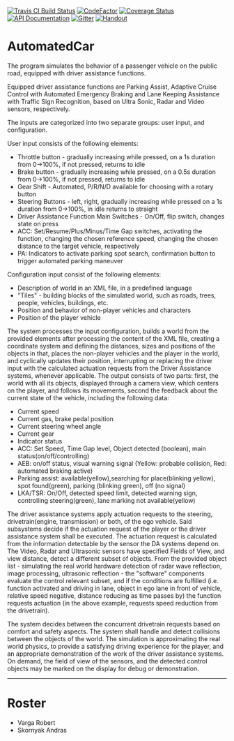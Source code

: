 [![Travis CI Build Status](https://travis-ci.org/SzFMV2018-Tavasz/AutomatedCar.svg?branch=master)](https://travis-ci.org/SzFMV2018-Tavasz/AutomatedCar)
[![CodeFactor](https://www.codefactor.io/repository/github/szfmv2018-tavasz/automatedcar/badge)](https://www.codefactor.io/repository/github/szfmv2018-tavasz/automatedcar)
[![Coverage Status](https://coveralls.io/repos/github/SzFMV2018-Tavasz/AutomatedCar/badge.svg?branch=master)](https://coveralls.io/github/SzFMV2018-Tavasz/AutomatedCar?branch=master)
[![API Documentation](https://img.shields.io/badge/docs-stable-blue.svg)](https://szfmv2018-tavasz.github.io/AutomatedCar/javadoc/)
[![Gitter](https://img.shields.io/badge/chat-on%20gitter-ff69b4.svg)](https://gitter.im/szfmv2018-tavasz/Lobby?utm_source=share-link&utm_medium=link&utm_campaign=share-link)
[![Handout](https://img.shields.io/badge/handout-wiki-yellow.svg)](https://github.com/SzFMV2018-Tavasz/AutomatedCar/wiki)


# AutomatedCar

The program simulates the behavior of a passenger vehicle on the public road, equipped with driver assistance functions.

Equipped driver assistance functions are Parking Assist, Adaptive Cruise Control with Automated Emergency Braking and Lane Keeping Assistance with Traffic Sign Recognition, based on Ultra Sonic, Radar and Video sensors, respectively.

The inputs are categorized into two separate groups: user input, and configuration.

User input consists of the following elements:
 - Throttle button - gradually increasing while pressed, on a 1s duration from 0->100%, if not pressed, returns to idle
 - Brake  button - gradually increasing while pressed, on a 0.5s duration from 0->100%, if not pressed, returns to idle
 - Gear Shift - Automated, P/R/N/D available for choosing with a rotary button
 - Steering Buttons - left, right, gradually increasing while pressed on a 1s duration from 0->100%, in idle returns to straight
 - Driver Assistance Function Main Switches - On/Off, flip switch, changes state on press
 - ACC: Set/Resume/Plus/Minus/Time Gap switches, activating the function, changing the chosen reference speed, changing the chosen distance to the target vehicle, respectively
 - PA: Indicators to activate parking spot search, confirmation button to trigger automated parking maneuver

Configuration input consist of the following elements:
 - Description of world in an XML file, in a predefined language
 - "Tiles" - building blocks of the simulated world, such as roads, trees, people, vehicles, buildings, etc.
 - Position and behavior of non-player vehicles and characters
 - Position of the player vehicle

The system processes the input configuration, builds a world from the provided elements after processing the content of the XML file, creating a coordinate system and defining the distances, sizes and positions of the objects in that, places the non-player vehicles and the player in the world, and cyclically updates their position, interrupting or replacing the driver input with the calculated actuation requests from the Driver Assistance systems, whenever applicable. The output consists of two parts: first, the world with all its objects, displayed through a camera view, which centers on the player, and follows its movements, second the feedback about the current state of the vehicle, including the following data:
 - Current speed
 - Current gas, brake pedal position
 - Current steering wheel angle
 - Current gear
 - Indicator status
 - ACC: Set Speed, Time Gap level, Object detected (boolean), main status(on/off/controlling)
 - AEB: on/off status, visual warning signal (Yellow: probable collision, Red: automated braking active)
 - Parking assist: available(yellow),searching for place(blinking yellow), spot found(green), parking (blinking green), off (no signal)
 - LKA/TSR: On/Off, detected speed limit, detected warning sign, controlling steering(green), lane marking not available(yellow)

The driver assistance systems apply actuation requests to the steering, drivetrain(engine, transmission) or both, of the ego vehicle. Said subsystems decide if the actuation request of the player or the driver assistance system shall be executed. The actuation request is calculated from the information detectable by the sensor the DA systems depend on. The Video, Radar and Ultrasonic sensors have specified Fields of View, and view distance, detect a different subset of objects. From the provided object list - simulating the real world hardware detection of radar wave reflection, image processing, ultrasonic reflection - the "software" components evaluate the control relevant subset, and if the conditions are fulfilled (i.e. function activated and driving in lane, object in ego lane in front of vehicle, relative speed negative, distance reducing as time passes by) the function requests actuation (in the above example, requests speed reduction from the drivetrain).

The system decides between the concurrent drivetrain requests based on comfort and safety aspects. The system shall handle and detect collisions between the objects of the world. The simulation is approximating the real world physics, to provide a satisfying driving experience for the player, and an appropriate demonstration of the work of the driver assistance systems. On demand, the field of view of the sensors, and the detected control objects may be marked on the display for debug or demonstration.

***

# Roster

- Varga Robert
- Skornyak Andras
